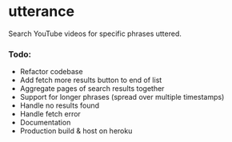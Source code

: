 # utterance

Search YouTube videos for specific phrases uttered.

### Todo:
- Refactor codebase
- Add fetch more results button to end of list
- Aggregate pages of search results together
- Support for longer phrases (spread over multiple timestamps)
- Handle no results found
- Handle fetch error
- Documentation
- Production build & host on heroku
